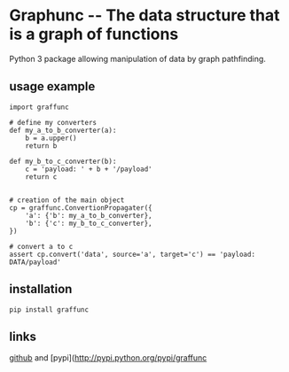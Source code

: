 # Graphunc -- The data structure that is a graph of functions
Python 3 package allowing manipulation of data by graph pathfinding.

## usage example

    import graffunc

    # define my converters
    def my_a_to_b_converter(a):
        b = a.upper()
        return b

    def my_b_to_c_converter(b):
        c = 'payload: ' + b + '/payload'
        return c


    # creation of the main object
    cp = graffunc.ConvertionPropagater({
        'a': {'b': my_a_to_b_converter},
        'b': {'c': my_b_to_c_converter},
    })

    # convert a to c
    assert cp.convert('data', source='a', target='c') == 'payload: DATA/payload'


## installation

    pip install graffunc


## links
[github](http://github.com/aluriak/graffunc) and [pypi](http://pypi.python.org/pypi/graffunc

